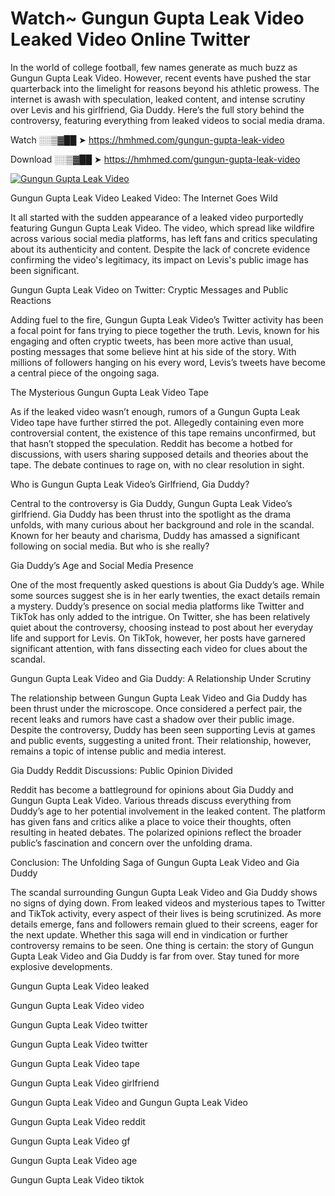 # Watch~ Gungun Gupta Leak Video Leaked Video Online Twitter

In the world of college football, few names generate as much buzz as Gungun Gupta Leak Video. However, recent events have pushed the star quarterback into the limelight for reasons beyond his athletic prowess. The internet is awash with speculation, leaked content, and intense scrutiny over Levis and his girlfriend, Gia Duddy. Here’s the full story behind the controversy, featuring everything from leaked videos to social media drama.

Watch ░░▒▓██ ➤ https://hmhmed.com/gungun-gupta-leak-video

Download ░░▒▓██ ➤ https://hmhmed.com/gungun-gupta-leak-video

[![Gungun Gupta Leak Video](https://i.imgur.com/dJHk4Zq.gif)](https://hmhmed.com/gungun-gupta-leak-video)

Gungun Gupta Leak Video Leaked Video: The Internet Goes Wild

It all started with the sudden appearance of a leaked video purportedly featuring Gungun Gupta Leak Video. The video, which spread like wildfire across various social media platforms, has left fans and critics speculating about its authenticity and content. Despite the lack of concrete evidence confirming the video's legitimacy, its impact on Levis's public image has been significant.

Gungun Gupta Leak Video on Twitter: Cryptic Messages and Public Reactions

Adding fuel to the fire, Gungun Gupta Leak Video’s Twitter activity has been a focal point for fans trying to piece together the truth. Levis, known for his engaging and often cryptic tweets, has been more active than usual, posting messages that some believe hint at his side of the story. With millions of followers hanging on his every word, Levis’s tweets have become a central piece of the ongoing saga.

The Mysterious Gungun Gupta Leak Video Tape

As if the leaked video wasn’t enough, rumors of a Gungun Gupta Leak Video tape have further stirred the pot. Allegedly containing even more controversial content, the existence of this tape remains unconfirmed, but that hasn’t stopped the speculation. Reddit has become a hotbed for discussions, with users sharing supposed details and theories about the tape. The debate continues to rage on, with no clear resolution in sight.

Who is Gungun Gupta Leak Video’s Girlfriend, Gia Duddy?

Central to the controversy is Gia Duddy, Gungun Gupta Leak Video’s girlfriend. Gia Duddy has been thrust into the spotlight as the drama unfolds, with many curious about her background and role in the scandal. Known for her beauty and charisma, Duddy has amassed a significant following on social media. But who is she really?

Gia Duddy’s Age and Social Media Presence

One of the most frequently asked questions is about Gia Duddy’s age. While some sources suggest she is in her early twenties, the exact details remain a mystery. Duddy’s presence on social media platforms like Twitter and TikTok has only added to the intrigue. On Twitter, she has been relatively quiet about the controversy, choosing instead to post about her everyday life and support for Levis. On TikTok, however, her posts have garnered significant attention, with fans dissecting each video for clues about the scandal.

Gungun Gupta Leak Video and Gia Duddy: A Relationship Under Scrutiny

The relationship between Gungun Gupta Leak Video and Gia Duddy has been thrust under the microscope. Once considered a perfect pair, the recent leaks and rumors have cast a shadow over their public image. Despite the controversy, Duddy has been seen supporting Levis at games and public events, suggesting a united front. Their relationship, however, remains a topic of intense public and media interest.

Gia Duddy Reddit Discussions: Public Opinion Divided

Reddit has become a battleground for opinions about Gia Duddy and Gungun Gupta Leak Video. Various threads discuss everything from Duddy’s age to her potential involvement in the leaked content. The platform has given fans and critics alike a place to voice their thoughts, often resulting in heated debates. The polarized opinions reflect the broader public’s fascination and concern over the unfolding drama.

Conclusion: The Unfolding Saga of Gungun Gupta Leak Video and Gia Duddy

The scandal surrounding Gungun Gupta Leak Video and Gia Duddy shows no signs of dying down. From leaked videos and mysterious tapes to Twitter and TikTok activity, every aspect of their lives is being scrutinized. As more details emerge, fans and followers remain glued to their screens, eager for the next update. Whether this saga will end in vindication or further controversy remains to be seen. One thing is certain: the story of Gungun Gupta Leak Video and Gia Duddy is far from over. Stay tuned for more explosive developments.

Gungun Gupta Leak Video leaked

Gungun Gupta Leak Video video

Gungun Gupta Leak Video twitter

Gungun Gupta Leak Video twitter

Gungun Gupta Leak Video tape

Gungun Gupta Leak Video girlfriend

Gungun Gupta Leak Video and Gungun Gupta Leak Video

Gungun Gupta Leak Video reddit

Gungun Gupta Leak Video gf

Gungun Gupta Leak Video age

Gungun Gupta Leak Video tiktok